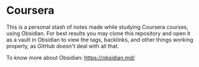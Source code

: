 # Coursera
 This is a personal stash of notes made while studying Coursera courses, using Obsidian. For best results you may clone this repository and open it as a vault in Obsidian to view the tags, backlinks, and other things working properly, as GitHub doesn't deal with all that.
 
 To know more about Obsidian: https://obsidian.md/
